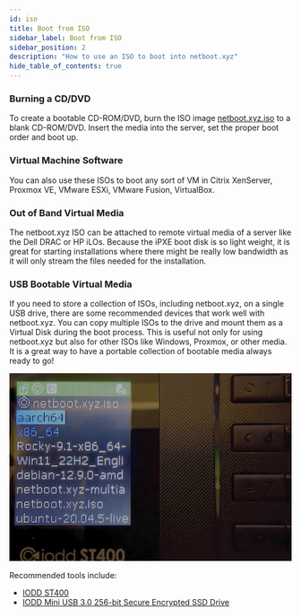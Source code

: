 ```yaml
---
id: iso
title: Boot from ISO
sidebar_label: Boot from ISO
sidebar_position: 2
description: "How to use an ISO to boot into netboot.xyz"
hide_table_of_contents: true
---
```


### Burning a CD/DVD

To create a bootable CD-ROM/DVD, burn the ISO image [netboot.xyz.iso](https://boot.netboot.xyz/ipxe/netboot.xyz.iso) to a blank CD-ROM/DVD.  Insert the media into the server, set the proper boot order and boot up.

### Virtual Machine Software

You can also use these ISOs to boot any sort of VM in Citrix XenServer, Proxmox VE, VMware ESXi, VMware Fusion, VirtualBox.

### Out of Band Virtual Media

The netboot.xyz ISO can be attached to remote virtual media of a server like the Dell DRAC or HP iLOs.  Because the iPXE boot disk is so light weight, it is great for starting installations where there might be really low bandwidth as it will only stream the files needed for the installation.

### USB Bootable Virtual Media

If you need to store a collection of ISOs, including netboot.xyz, on a single USB drive, there are some recommended devices that work well with netboot.xyz. You can copy multiple ISOs to the drive and mount them as a Virtual Disk during the boot process. This is useful not only for using netboot.xyz but also for other ISOs like Windows, Proxmox, or other media. It is a great way to have a portable collection of bootable media always ready to go!

![iodd-st400.png](../../static/img/iodd-st400.png)

Recommended tools include:

* [IODD ST400](https://amzn.to/42vm2By)
* [IODD Mini USB 3.0 256-bit Secure Encrypted SSD Drive](https://amzn.to/4haXpOZ)
